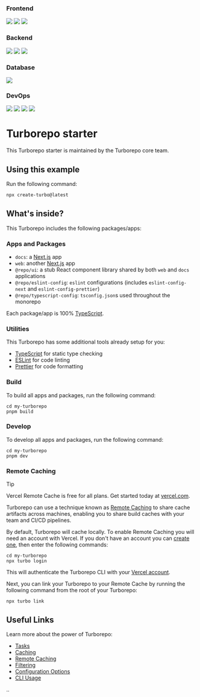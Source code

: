 ### Frontend
![](https://img.shields.io/badge/Next.js-000000?style=for-the-badge&logo=nextdotjs&logoColor=white) ![](https://img.shields.io/badge/Typescript-3178C6?style=for-the-badge&logo=typescript&logoColor=white) ![](https://img.shields.io/badge/TailwindCSS-06B6D4?style=for-the-badge&logo=tailwindcss&logoColor=white)

### Backend
![](https://img.shields.io/badge/Node.js-339933?style=for-the-badge&logo=Node.js&logoColor=white) ![](https://img.shields.io/badge/Express.js-000000?style=for-the-badge&logo=express&logoColor=white) ![](https://img.shields.io/badge/Prisma-2D3748?style=for-the-badge&logo=prisma&logoColor=white)

### Database
![](https://img.shields.io/badge/Supabase-171717?style=for-the-badge&logo=supabase&logoColor=3ECF8E)

### DevOps
![](https://img.shields.io/badge/vercel-000000?style=for-the-badge&logo=Vercel&logoColor=white) ![](https://img.shields.io/badge/Docker-2496ED?style=for-the-badge&logo=docker&logoColor=white) ![](https://img.shields.io/badge/Amazon&nbsp;EC2-FF9900?style=for-the-badge&logo=amazonec2&logoColor=white) ![](https://img.shields.io/badge/GitHub-181717?style=for-the-badge&logo=github&logoColor=white)

# Turborepo starter

This Turborepo starter is maintained by the Turborepo core team.

## Using this example

Run the following command:

```sh
npx create-turbo@latest
```

## What's inside?

This Turborepo includes the following packages/apps:

### Apps and Packages

- `docs`: a [Next.js](https://nextjs.org/) app
- `web`: another [Next.js](https://nextjs.org/) app
- `@repo/ui`: a stub React component library shared by both `web` and `docs` applications
- `@repo/eslint-config`: `eslint` configurations (includes `eslint-config-next` and `eslint-config-prettier`)
- `@repo/typescript-config`: `tsconfig.json`s used throughout the monorepo

Each package/app is 100% [TypeScript](https://www.typescriptlang.org/).

### Utilities

This Turborepo has some additional tools already setup for you:

- [TypeScript](https://www.typescriptlang.org/) for static type checking
- [ESLint](https://eslint.org/) for code linting
- [Prettier](https://prettier.io) for code formatting

### Build

To build all apps and packages, run the following command:

```
cd my-turborepo
pnpm build
```

### Develop

To develop all apps and packages, run the following command:

```
cd my-turborepo
pnpm dev
```

### Remote Caching

> [!TIP]
> Vercel Remote Cache is free for all plans. Get started today at [vercel.com](https://vercel.com/signup?/signup?utm_source=remote-cache-sdk&utm_campaign=free_remote_cache).

Turborepo can use a technique known as [Remote Caching](https://turbo.build/docs/core-concepts/remote-caching) to share cache artifacts across machines, enabling you to share build caches with your team and CI/CD pipelines.

By default, Turborepo will cache locally. To enable Remote Caching you will need an account with Vercel. If you don't have an account you can [create one](https://vercel.com/signup?utm_source=turborepo-examples), then enter the following commands:

```
cd my-turborepo
npx turbo login
```

This will authenticate the Turborepo CLI with your [Vercel account](https://vercel.com/docs/concepts/personal-accounts/overview).

Next, you can link your Turborepo to your Remote Cache by running the following command from the root of your Turborepo:

```
npx turbo link
```

## Useful Links

Learn more about the power of Turborepo:

- [Tasks](https://turbo.build/docs/core-concepts/monorepos/running-tasks)
- [Caching](https://turbo.build/docs/core-concepts/caching)
- [Remote Caching](https://turbo.build/docs/core-concepts/remote-caching)
- [Filtering](https://turbo.build/docs/core-concepts/monorepos/filtering)
- [Configuration Options](https://turbo.build/docs/reference/configuration)
- [CLI Usage](https://turbo.build/docs/reference/command-line-reference)

..
